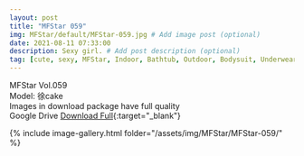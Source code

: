 ```yaml
---
layout: post
title: "MFStar 059"
img: MFStar/default/MFStar-059.jpg # Add image post (optional)
date: 2021-08-11 07:33:00
description: Sexy girl. # Add post description (optional)
tag: [cute, sexy, MFStar, Indoor, Bathtub, Outdoor, Bodysuit, Underwear, Cosplay, Big Tits, Tattoo, CHINAGIRLS]
---
```

MFStar Vol.059  
Model: 徐cake        
Images in download package have full quality                    
Google Drive [Download Full](http://gestyy.com/eoZzbq){:target="_blank"}

{% include image-gallery.html folder="/assets/img/MFStar/MFStar-059/" %}
